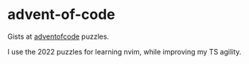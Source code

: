# advent-of-code

Gists at [adventofcode](https://adventofcode.com/) puzzles.

I use the 2022 puzzles for learning nvim, while improving my TS agility.
